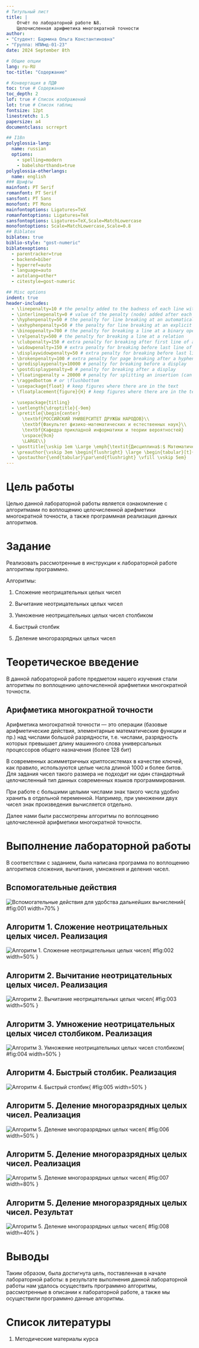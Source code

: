 ```yaml
---
# Титульный лист
title: |
    Отчёт по лабораторной работе №8.  
    Целочисленная арифметика многократной точности
author:
- "Студент: Бармина Ольга Константиновна"
- "Группа: НПИмд-01-23"
date: 2024 September 8th

# Общие опции
lang: ru-RU
toc-title: "Содержание"

# Конвертация в ПДФ
toc: true # Содержание
toc_depth: 2
lof: true # Список изображений
lot: true # Список таблиц
fontsize: 12pt
linestretch: 1.5
papersize: a4
documentclass: scrreprt

## I18n
polyglossia-lang:
  name: russian
  options:
	- spelling=modern
	- babelshorthands=true
polyglossia-otherlangs:
  name: english
### Шрифты
mainfont: PT Serif
romanfont: PT Serif
sansfont: PT Sans
monofont: PT Mono
mainfontoptions: Ligatures=TeX
romanfontoptions: Ligatures=TeX
sansfontoptions: Ligatures=TeX,Scale=MatchLowercase
monofontoptions: Scale=MatchLowercase,Scale=0.8
## Biblatex
biblatex: true
biblio-style: "gost-numeric"
biblatexoptions:
  - parentracker=true
  - backend=biber
  - hyperref=auto
  - language=auto
  - autolang=other*
  - citestyle=gost-numeric

## Misc options
indent: true
header-includes:
  - \linepenalty=10 # the penalty added to the badness of each line within a paragraph (no associated penalty node) Increasing the value makes tex try to have fewer lines in the paragraph.
  - \interlinepenalty=0 # value of the penalty (node) added after each line of a paragraph.
  - \hyphenpenalty=50 # the penalty for line breaking at an automatically inserted hyphen
  - \exhyphenpenalty=50 # the penalty for line breaking at an explicit hyphen
  - \binoppenalty=700 # the penalty for breaking a line at a binary operator
  - \relpenalty=500 # the penalty for breaking a line at a relation
  - \clubpenalty=150 # extra penalty for breaking after first line of a paragraph
  - \widowpenalty=150 # extra penalty for breaking before last line of a paragraph
  - \displaywidowpenalty=50 # extra penalty for breaking before last line before a display math
  - \brokenpenalty=100 # extra penalty for page breaking after a hyphenated line
  - \predisplaypenalty=10000 # penalty for breaking before a display
  - \postdisplaypenalty=0 # penalty for breaking after a display
  - \floatingpenalty = 20000 # penalty for splitting an insertion (can only be split footnote in standard LaTeX)
  - \raggedbottom # or \flushbottom
  - \usepackage{float} # keep figures where there are in the text
  - \floatplacement{figure}{H} # keep figures where there are in the text

  - \usepackage{titling}
  - \setlength{\droptitle}{-9em}
  - \pretitle{\begin{center}
      \textbf{РОССИЙСКИЙ УНИВЕРСИТЕТ ДРУЖБЫ НАРОДОВ}\\
      \textbf{Факультет физико-математических и естественных наук}\\
      \textbf{Кафедра прикладной информатики и теории вероятностей}
      \vspace{9cm}
      \LARGE\\}
  - \posttitle{\vskip 1em \Large \emph{\textit{Дисциплина$:$ Математические основы защиты информации и информационной безопасности}} \end{center}}
  - \preauthor{\vskip 3em \begin{flushright} \large \begin{tabular}[t]{c}}
  - \postauthor{\end{tabular}\par\end{flushright} \vfill \vskip 5em}
---
```


# Цель работы

Целью данной лабораторной работы является ознакомление с алгоритмами по воплощению целочисленной арифметики многократной точности, а также программная реализация данных алгоритмов.

# Задание

Реализовать рассмотренные в инструкции к лабораторной работе алгоритмы программно.

Алгоритмы:

1. Сложение неотрицательных целых чисел

2. Вычитание неотрицательных целых чисел

3. Умножение неотрицательных целых чисел столбиком

4. Быстрый столбик

5. Деление многоразрядных целых чисел

# Теоретическое введение

В данной лабораторной работе предметом нашего изучения стали алгоритмы по воплощению целочисленной арифметики многократной точности.

## Арифметика многократной точности

Арифметика многократной точности — это операции (базовые арифметические действия, элементарные математические функции и пр.) над числами большой разрядности, т.е. числами, разрядность которых превышает длину машинного слова универсальных процессоров общего назначения (более 128 бит) 

В современных асимметричных криптосистемах в качестве ключей, как правило, используются целые числа длиной 1000 и более битов. Для задания чисел такого размера не подходит ни один стандартный целочисленный тип данных современных языков программирования.

При работе с большими целыми числами знак такого числа удобно хранить в отдельной переменной. Например, при умножении двух чисел знак произведения вычисляется отдельно.

Далее нами были рассмотрены алгоритмы по воплощению целочисленной арифметики многократной точности.

# Выполнение лабораторной работы

В соответствии с заданием, была написана программа по воплощению алгоритмов сложения, вычитания, умножения и деления чисел.

## Вспомогательные действия

![Вспомогательные действия для удобства дальнейших вычислений ](images/1.jpg){ #fig:001 width=70% }

## Алгоритм 1. Сложение неотрицательных целых чисел. Реализация

![Алгоритм 1. Сложение неотрицательных целых чисел](images/2.jpg){ #fig:002 width=50% }

## Алгоритм 2. Вычитание неотрицательных целых чисел. Реализация

![Алгоритм 2. Вычитание неотрицательных целых чисел](images/3.jpg){ #fig:003 width=50% }

## Алгоритм 3. Умножение неотрицательных целых чисел столбиком. Реализация

![Алгоритм 3. Умножение неотрицательных целых чисел столбиком](images/3.jpg){ #fig:004 width=50% }

## Алгоритм 4. Быстрый столбик. Реализация

![Алгоритм 4. Быстрый столбик](images/4.jpg){ #fig:005 width=50% }

## Алгоритм 5. Деление многоразрядных целых чисел. Реализация

![Алгоритм 5. Деление многоразрядных целых чисел](images/6.jpg){ #fig:006 width=50% }

## Алгоритм 5. Деление многоразрядных целых чисел. Реализация

![Алгоритм 5. Деление многоразрядных целых чисел](images/7.jpg){ #fig:007 width=80% }

## Алгоритм 5. Деление многоразрядных целых чисел. Результат

![Алгоритм 5. Деление многоразрядных целых чисел](images/8.jpg){ #fig:008 width=40% }

# Выводы

Таким образом, была достигнута цель, поставленная в начале лабораторной работы: в результате выполнения данной лабораторной работы нам удалось осуществить программно алгоритмы, рассмотренные в описании к лабораторной работе, а также мы осуществили программно данные алгоритмы.


# Список литературы

1. Методические материалы курса